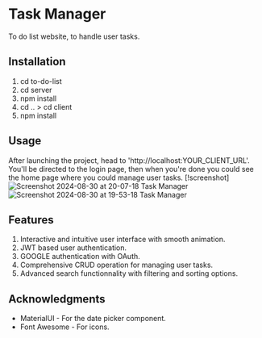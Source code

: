 # Task Manager
To do list website, to handle user tasks.
## Installation
1. cd to-do-list
2. cd server
3. npm install
4. cd .. > cd client
5. npm install
## Usage
After launching the project, head to 'http://localhost:YOUR_CLIENT_URL'.
You'll be directed to the login page, then when you're done you could see the home page where you could manage user tasks.
[!screenshot]![Screenshot 2024-08-30 at 20-07-18 Task Manager](https://github.com/user-attachments/assets/483e904d-efda-4055-bff0-e180791e133c)
![Screenshot 2024-08-30 at 19-53-18 Task Manager](https://github.com/user-attachments/assets/d6517965-e1b1-4e4c-bed1-024934db3e68)
## Features 
1. Interactive and intuitive user interface with smooth animation.
2. JWT based user authentication.
3. GOOGLE authentication with OAuth.
4. Comprehensive CRUD operation for managing user tasks.
5. Advanced search functionnality with filtering and sorting options.
## Acknowledgments
- MaterialUI - For the date picker component.
- Font Awesome - For icons.
